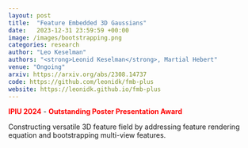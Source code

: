 ```yaml
---
layout: post
title:  "Feature Embedded 3D Gaussians"
date:   2023-12-31 23:59:59 +00:00
image: /images/bootstrapping.png
categories: research
author: "Leo Keselman"
authors: "<strong>Leonid Keselman</strong>, Martial Hebert"
venue: "Ongoing"
arxiv: https://arxiv.org/abs/2308.14737
code: https://github.com/leonidk/fmb-plus
website: https://leonidk.github.io/fmb-plus
---
```

<p><strong style="color: red;">IPIU 2024</strong> - <strong style="color: red;">Outstanding Poster Presentation Award</strong></p>
Constructing versatile 3D feature field by addressing feature rendering equation and bootstrapping multi-view features. 